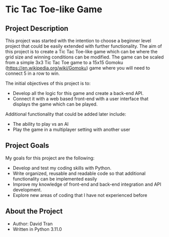 # Tic Tac Toe-like Game
## Project Description
This project was started with the intention to choose a beginner level project that could be easily extended with further functionality. The aim of this project is to create a Tic Tac Toe-like game which can be where the grid size and winning conditions can be modified. The game can be scaled from a simple 3x3 Tic Tac Toe game to a 15x15 Gomoku (https://en.wikipedia.org/wiki/Gomoku) game where you will need to connect 5 in a row to win. 

The initial objectives of this project is to:
- Develop all the logic for this game and create a back-end API.
- Connect it with a web based front-end with a user interface that displays the game which can be played.

Additional functionality that could be added later include:
- The ability to play vs an AI
- Play the game in a multiplayer setting with another user 

## Project Goals
My goals for this project are the following:
- Develop and test my coding skills with Python.
- Write organized, reusable and readable code so that additional functionality can be implemented easily
- Improve my knowledge of front-end and back-end integration and API development.
- Explore new areas of coding that I have not experienced before

## About the Project
- Author: David Tran
- Written in Python 3.11.0
